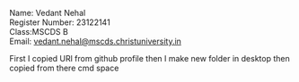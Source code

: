 Name: Vedant Nehal   
Register Number: 23122141  
Class:MSCDS B   
Email: vedant.nehal@mscds.christuniversity.in

First I copied URl from github  profile then I make new folder in desktop then copied from there cmd space 


